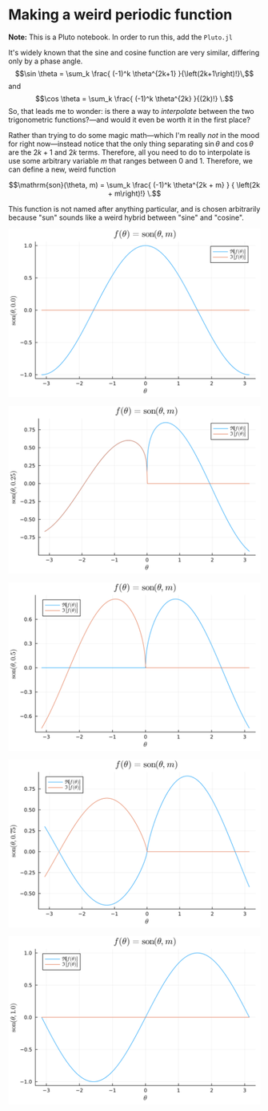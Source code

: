 # Making a weird periodic function

**Note:** This is a Pluto notebook. In order to run this, add the `Pluto.jl`

It's widely known that the sine and cosine function are very similar, differing
only by a phase angle.
$$\sin \theta = \sum_k \frac{ (-1)^k \theta^{2k+1} }{\left(2k+1\right)!}\,$$
and
$$\cos \theta = \sum_k \frac{ (-1)^k \theta^{2k} }{(2k)!} \.$$
So, that leads me to wonder: is there a way to *interpolate* between the two
trigonometric functions?—and would it even be worth it in the first place?

Rather than trying to do some magic math—which I'm really *not* in the mood for
right now—instead notice that the only thing separating $\sin \theta$ and
$\cos \theta$ are the $2k + 1$ and $2k$ terms. Therefore, all you need to do to
interpolate is use some arbitrary variable $m$ that ranges between $0$ and $1$.
Therefore, we can define a new, weird function
```math
\mathrm{son}(\theta, m) = \sum_k \frac{ (-1)^k \theta^{2k + m} }
{ \left(2k + m\right)!} \.
```
This function is not named after anything particular, and is chosen arbitrarily 
because "sun" sounds like a weird hybrid between "sine" and "cosine".

![m = 0.0](img/m=0.svg)

![m = 0.25](img/m=0.25.svg)

![m = 0.5](img/m=0.5.svg)

![m = 0.75](img/m=0.75.svg)

![m = 1.0](img/m=1.0.svg)
